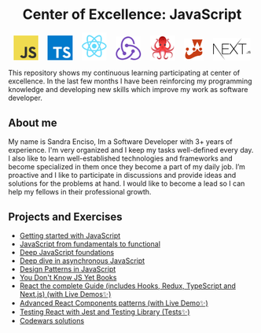 <h1 align="center"> Center of Excellence: JavaScript </h1>

<p align="center">
<img style="" width="10%" src="./assets/logo-javascript.svg" />
<img style="padding-left: 3%" width="10%" src="./assets/typescript.svg" />
<img style="padding-left: 3%" width="10%" src="./assets/react-2.svg" />
<img style="padding-left: 3%" width="10%" src="./assets/redux.svg" />
<img style="padding-left: 3%" width="10%" src="./assets/octopus.png" />
<img style="padding-left: 3%" width="8%" src="./assets/jest.svg" />
<img style="padding-left: 3%" width="15%" src="./assets/nextjs-2.svg" />
</p>

This repository shows my continuous learning participating at center of excellence.
In the last few months I have been reinforcing my programming knowledge and developing new skills which improve my work as software developer.

## About me

My name is Sandra Enciso, Im a Software Developer with 3+ years of experience. I'm very organized and I keep my tasks well-defined every day. I also like to learn well-established technologies and frameworks and become specialized in them once they become a part of my daily job. I’m proactive and I like to participate in discussions and provide ideas and solutions for the problems at hand. I would like to become a lead so I can help my fellows in their professional growth.

## Projects and Exercises

- [Getting started with JavaScript](./getting-started-javascript)
- [JavaScript from fundamentals to functional](./js-fundamentals-functional-exercises)
- [Deep JavaScript foundations](./deep-js-foundations)
- [Deep dive in asynchronous JavaScript](./Asynchronous-JavaScript)
- [Design Patterns in JavaScript](./Design-Patterns-JavaScript)
- [You Don't Know JS Yet Books](./YDKJSY-Summaries)
- [React the complete Guide (includes Hooks, Redux, TypeScript and Next.js) (with Live Demos✨)](./react-thecompleteguide)
- [Advanced React Components patterns (with Live Demo✨)](./advanced-react-component-patterns)
- [Testing React with Jest and Testing Library (Tests✨)](./testing-react-jest-testing-library)
- [Codewars solutions](./codewars)
